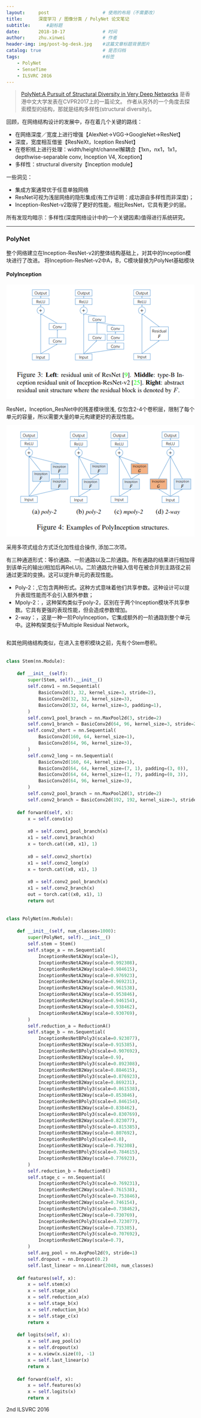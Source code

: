 ```yaml
---
layout:     post   				    # 使用的布局（不需要改）
title:     	深度学习 / 图像分类 / PolyNet 论文笔记
subtitle:      #副标题
date:       2018-10-17 				# 时间
author:     zhu.xinwei 		    	# 作者
header-img: img/post-bg-desk.jpg 	#这篇文章标题背景图片
catalog: true 						# 是否归档
tags:								#标签
    - PolyNet
    - SenseTime
    - ILSVRC 2016
---
```


> [PolyNet:A Pursuit of Structural Diversity in Very Deep Networks](http://openaccess.thecvf.com/content_cvpr_2017/papers/Zhang_PolyNet_A_Pursuit_CVPR_2017_paper.pdf)
是香港中文大学发表在CVPR2017上的一篇论文。 作者从另外的一个角度去探索模型的结构，那就是结构多样性(structural diversity)。

回顾，在网络结构设计的发展中，存在着几个关键的路线：
- 在网络深度／宽度上进行增强【AlexNet->VGG->GoogleNet->ResNet】
- 深度，宽度相互借鉴【ResNeXt，Iception ResNet】
- 在卷积核上进行处理：width/height/channel解耦合【1xn，nx1，1x1，depthwise-separable conv, Inception V4, Xception】
- 多样性：structural diversity【Inception module】

一些洞见：
- 集成方案通常优于任意单独网络
- ResNet可视为浅层网络的隐形集成(有工作证明：成功源自多样性而非深度)；
- Inception-ResNet-v2取得了更好的性能，相比ResNet，它具有更少的层。

所有发现均暗示：多样性(深度网络设计中的一个关键因素)值得进行系统研究。

___
### PolyNet

整个网络建立在Inception-ResNet-v2的整体结构基础上，对其中的Inception模块进行了改进。 将Inception-ResNet-v2中A，B，C模块替换为PolyNet基础模块


#### PolyInception

![](/img/cnn/polynet/residual_unit.PNG)

ResNet，Inception_ResNet中的残差模块很浅, 仅包含2-4个卷积层，限制了每个单元的容量，所以需要大量的单元构建更好的表现性能。

![](/img/cnn/polynet/poly_inception.PNG)

采用多项式组合方式泛化加性组合操作, 添加二次项。

有三种通道形式：等价通路、一阶通路以及二阶通路。所有通路的结果进行相加得到该单元的输出(相加后再ReLU)。二阶通路允许输入信号在被合并到主路径之前通过更深的变换。这可以提升单元的表现性能。


- Poly-2：,它包含两种形式。这种方式意味着他们共享参数。这种设计可以提升表现性能而不会引入额外参数；
- Mpoly-2：，这种架构类似于poly-2，区别在于两个Inception模块不共享参数。它具有更强的表现性能，但会造成参数增加。
- 2-way：，这是一种一阶PolyInception，它集成额外的一阶通路到整个单元中。这种构架类似于Multiple Residual Network。


```python

```


和其他网络结构类似，在进入主卷积模块之前，先有个Stem卷积。

```python

class Stem(nn.Module):

    def __init__(self):
        super(Stem, self).__init__()
        self.conv1 = nn.Sequential(
            BasicConv2d(3, 32, kernel_size=3, stride=2),
            BasicConv2d(32, 32, kernel_size=3),
            BasicConv2d(32, 64, kernel_size=3, padding=1),
        )
        self.conv1_pool_branch = nn.MaxPool2d(3, stride=2)
        self.conv1_branch = BasicConv2d(64, 96, kernel_size=3, stride=2)
        self.conv2_short = nn.Sequential(
            BasicConv2d(160, 64, kernel_size=1),
            BasicConv2d(64, 96, kernel_size=3),
        )
        self.conv2_long = nn.Sequential(
            BasicConv2d(160, 64, kernel_size=1),
            BasicConv2d(64, 64, kernel_size=(7, 1), padding=(3, 0)),
            BasicConv2d(64, 64, kernel_size=(1, 7), padding=(0, 3)),
            BasicConv2d(64, 96, kernel_size=3),
        )
        self.conv2_pool_branch = nn.MaxPool2d(3, stride=2)
        self.conv2_branch = BasicConv2d(192, 192, kernel_size=3, stride=2)

    def forward(self, x):
        x = self.conv1(x)

        x0 = self.conv1_pool_branch(x)
        x1 = self.conv1_branch(x)
        x = torch.cat((x0, x1), 1)

        x0 = self.conv2_short(x)
        x1 = self.conv2_long(x)
        x = torch.cat((x0, x1), 1)

        x0 = self.conv2_pool_branch(x)
        x1 = self.conv2_branch(x)
        out = torch.cat((x0, x1), 1)
        return out

```



```python

class PolyNet(nn.Module):

    def __init__(self, num_classes=1000):
        super(PolyNet, self).__init__()
        self.stem = Stem()
        self.stage_a = nn.Sequential(
            InceptionResNetA2Way(scale=1),
            InceptionResNetA2Way(scale=0.992308),
            InceptionResNetA2Way(scale=0.984615),
            InceptionResNetA2Way(scale=0.976923),
            InceptionResNetA2Way(scale=0.969231),
            InceptionResNetA2Way(scale=0.961538),
            InceptionResNetA2Way(scale=0.953846),
            InceptionResNetA2Way(scale=0.946154),
            InceptionResNetA2Way(scale=0.938462),
            InceptionResNetA2Way(scale=0.930769),
        )
        self.reduction_a = ReductionA()
        self.stage_b = nn.Sequential(
            InceptionResNetBPoly3(scale=0.923077),
            InceptionResNetB2Way(scale=0.915385),
            InceptionResNetBPoly3(scale=0.907692),
            InceptionResNetB2Way(scale=0.9),
            InceptionResNetBPoly3(scale=0.892308),
            InceptionResNetB2Way(scale=0.884615),
            InceptionResNetBPoly3(scale=0.876923),
            InceptionResNetB2Way(scale=0.869231),
            InceptionResNetBPoly3(scale=0.861538),
            InceptionResNetB2Way(scale=0.853846),
            InceptionResNetBPoly3(scale=0.846154),
            InceptionResNetB2Way(scale=0.838462),
            InceptionResNetBPoly3(scale=0.830769),
            InceptionResNetB2Way(scale=0.823077),
            InceptionResNetBPoly3(scale=0.815385),
            InceptionResNetB2Way(scale=0.807692),
            InceptionResNetBPoly3(scale=0.8),
            InceptionResNetB2Way(scale=0.792308),
            InceptionResNetBPoly3(scale=0.784615),
            InceptionResNetB2Way(scale=0.776923),
        )
        self.reduction_b = ReductionB()
        self.stage_c = nn.Sequential(
            InceptionResNetCPoly3(scale=0.769231),
            InceptionResNetC2Way(scale=0.761538),
            InceptionResNetCPoly3(scale=0.753846),
            InceptionResNetC2Way(scale=0.746154),
            InceptionResNetCPoly3(scale=0.738462),
            InceptionResNetC2Way(scale=0.730769),
            InceptionResNetCPoly3(scale=0.723077),
            InceptionResNetC2Way(scale=0.715385),
            InceptionResNetCPoly3(scale=0.707692),
            InceptionResNetC2Way(scale=0.7),
        )
        self.avg_pool = nn.AvgPool2d(9, stride=1)
        self.dropout = nn.Dropout(0.2)
        self.last_linear = nn.Linear(2048, num_classes)

    def features(self, x):
        x = self.stem(x)
        x = self.stage_a(x)
        x = self.reduction_a(x)
        x = self.stage_b(x)
        x = self.reduction_b(x)
        x = self.stage_c(x)
        return x

    def logits(self, x):
        x = self.avg_pool(x)
        x = self.dropout(x)
        x = x.view(x.size(0), -1)
        x = self.last_linear(x)
        return x

    def forward(self, x):
        x = self.features(x)
        x = self.logits(x)
        return x

```



2nd ILSVRC 2016




